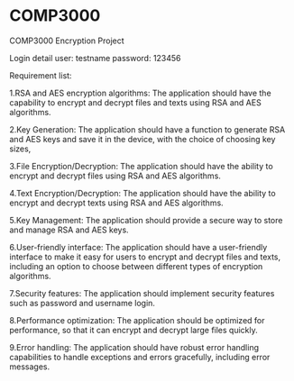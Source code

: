 # COMP3000
COMP3000 Encryption Project

Login detail 
user: testname
password: 123456

Requirement list:

1.RSA and AES encryption algorithms: The application should have the capability to encrypt and decrypt files and texts using RSA and AES algorithms.

2.Key Generation: The application should have a function to generate RSA and AES keys and save it in the device, with the choice of choosing key sizes,

3.File Encryption/Decryption: The application should have the ability to encrypt and decrypt files using RSA and AES algorithms.

4.Text Encryption/Decryption: The application should have the ability to encrypt and decrypt texts using RSA and AES algorithms.

5.Key Management: The application should provide a secure way to store and manage RSA and AES keys.

6.User-friendly interface: The application should have a user-friendly interface to make it easy for users to encrypt and decrypt files and texts, including an option to choose between different types of encryption algorithms.

7.Security features: The application should implement security features such as password and username login.

8.Performance optimization: The application should be optimized for performance, so that it can encrypt and decrypt large files quickly.

9.Error handling: The application should have robust error handling capabilities to handle exceptions and errors gracefully, including error messages.
